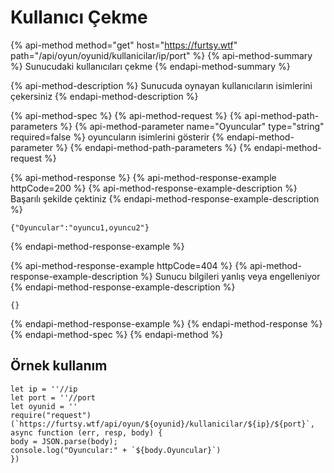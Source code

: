 # Kullanıcı Çekme

{% api-method method="get" host="https://furtsy.wtf" path="/api/oyun/oyunid/kullanicilar/ip/port" %}
{% api-method-summary %}
Sunucudaki kullanıcıları çekme
{% endapi-method-summary %}

{% api-method-description %}
Sunucuda oynayan kullanıcıların isimlerini çekersiniz
{% endapi-method-description %}

{% api-method-spec %}
{% api-method-request %}
{% api-method-path-parameters %}
{% api-method-parameter name="Oyuncular" type="string" required=false %}
oyuncuların isimlerini gösterir
{% endapi-method-parameter %}
{% endapi-method-path-parameters %}
{% endapi-method-request %}

{% api-method-response %}
{% api-method-response-example httpCode=200 %}
{% api-method-response-example-description %}
Başarılı şekilde çektiniz
{% endapi-method-response-example-description %}

```
{"Oyuncular":"oyuncu1,oyuncu2"}
```
{% endapi-method-response-example %}

{% api-method-response-example httpCode=404 %}
{% api-method-response-example-description %}
Sunucu bilgileri yanlış veya engelleniyor
{% endapi-method-response-example-description %}

```
{}
```
{% endapi-method-response-example %}
{% endapi-method-response %}
{% endapi-method-spec %}
{% endapi-method %}

## Örnek kullanım

```text
let ip = ''//ip 
let port = ''//port 
let oyunid = ''
require("request")(`https://furtsy.wtf/api/oyun/${oyunid}/kullanicilar/${ip}/${port}`, async function (err, resp, body) { 
body = JSON.parse(body); 
console.log("Oyuncular:" + `${body.Oyuncular}`) 
}) 
```

